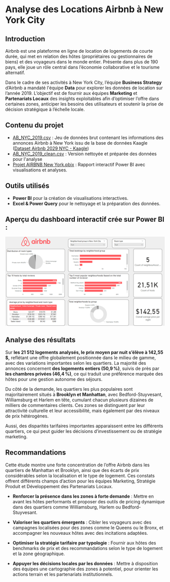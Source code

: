 <h1> Analyse des Locations Airbnb à New York City</h1>

<h2>Introduction</h2>

Airbnb est une plateforme en ligne de location de logements de courte durée, qui met en relation des hôtes (propriétaires ou gestionnaires de biens) et des voyageurs dans le monde entier. Présente dans plus de 190 pays, elle joue un rôle central dans l’économie collaborative et le tourisme alternatif.

Dans le cadre de ses activités à New York City, l’équipe <b>Business Strategy</b> d’Airbnb a mandaté l'équipe <b>Data</b> pour explorer les données de location sur l’année 2019. L’objectif est de fournir aux équipes <b>Marketing</b> et <b>Partenariats Locaux</b> des insights exploitables afin d’optimiser l’offre dans certaines zones, anticiper les besoins des utilisateurs et soutenir la prise de décision stratégique à l’échelle locale.


<h2> Contenu du projet</h2>

- [AB_NYC_2019.csv](https://github.com/KatiaG-data/Airbnb-Project/blob/main/AB_NYC_2019.csv) : Jeu de données brut contenant les informations des annonces Airbnb à New York issu de la base de données Kaagle ([Dataset Airbnb 2029 NYC - Kaagle](https://www.kaggle.com/datasets/dgomonov/new-york-city-airbnb-open-data)) 
- [AB_NYC_2019_clean.csv](https://github.com/KatiaG-data/Airbnb-Project/blob/main/AB_NYC_2019_clean.xlsx) : Version nettoyée et préparée des données pour l'analyse
- [Projet AIRBNB New York.pbix](https://github.com/KatiaG-data/Airbnb-Project/blob/main/Projet%20AIRBNB%20New%20York.pbix) : Rapport interactif Power BI avec visualisations et analyses.



<h2> Outils utilisés</h2>

- **Power BI** pour la création de visualisations interactives.
- **Excel & Power Query** pour le nettoyage et la préparation des données.


<h2>Aperçu du dashboard interactif crée sur Power BI :</h2>

<img src="https://github.com/KatiaG-data/Airbnb-Project/blob/main/Screenshot%202025-03-21.png"/>

<h2>Analyse des résultats</h2>

Sur <b>les 21 512 logements analysés, le prix moyen par nuit s’élève à 142,55 $,</b> reflétant une offre globalement positionnée dans le milieu de gamme, avec des variations importantes selon les quartiers. La majorité des annonces concernent <b>des logements entiers (50,9 %)</b>, suivis de près par <b>les chambres privées (46,4 %)</b>, ce qui traduit une préférence marquée des hôtes pour une gestion autonome des séjours.

Du côté de la demande, les quartiers les plus populaires sont majoritairement situés à **Brooklyn et Manhattan**, avec Bedford-Stuyvesant, Williamsburg et Harlem en tête, cumulant chacun plusieurs dizaines de milliers de commentaires clients. Ces zones se distinguent par leur attractivité culturelle et leur accessibilité, mais également par des niveaux de prix hétérogènes.

Aussi,  des disparités tarifaires importantes apparaissent entre les différents quartiers,  ce qui peut guider les décisions d’investissement ou de stratégie marketing.

<h2>Recommandations</h2>

Cette étude montre une forte concentration de l’offre Airbnb dans les quartiers de Manhattan et Brooklyn, ainsi que des écarts de prix considérables selon la localisation et le type de logement. Ces constats offrent différents champs d’action pour les équipes Marketing, Stratégie Produit et Développement des Partenariats Locaux.

- <b>Renforcer la présence dans les zones à forte demande</b> : Mettre en avant les hôtes performants et proposer des outils de pricing dynamique dans des quartiers comme Williamsburg, Harlem ou Bedford-Stuyvesant.

- <b>Valoriser les quartiers émergents</b> : Cibler les voyageurs avec des campagnes localisées pour des zones comme le Queens ou le Bronx, et accompagner les nouveaux hôtes avec des incitations adaptées.

- <b>Optimiser la stratégie tarifaire par typologie</b> : Fournir aux hôtes des benchmarks de prix et des recommandations selon le type de logement et la zone géographique.

- <b>Appuyer les décisions locales par les données</b> : Mettre à disposition des équipes une cartographie des zones à potentiel, pour orienter les actions terrain et les partenariats institutionnels.

